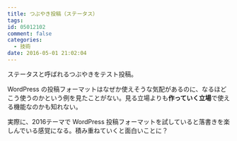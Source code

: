 ```yaml
---
title: つぶやき投稿（ステータス）
tags:
id: 05012102
comment: false
categories:
  - 技術
date: 2016-05-01 21:02:04
---
```


ステータスと呼ばれるつぶやきをテスト投稿。

WordPress の投稿フォーマットはなぜか使えそうな気配があるのに、なるほどこう使うのかという例を見たことがない。見る立場よりも**作っていく立場**で使える機能なのかも知れない。

実際に、2016テーマで WordPress 投稿フォーマットを試していると落書きを楽しんでいる感覚になる。積み重ねていくと面白いことに？